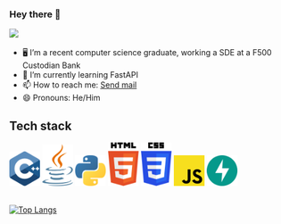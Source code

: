 ### Hey there 👋

![](https://komarev.com/ghpvc/?username=hetavv&style=flat-square)

- 🖥 I’m a recent computer science graduate, working a SDE at a F500 Custodian Bank
- 🌱 I’m currently learning FastAPI
- 📫 How to reach me: <a href="mailto: hetav.1805@gmail.com"><u>Send mail</u></a>
- 😄 Pronouns: He/Him

## Tech stack
<div align="left">
  <img width="55" src="https://raw.githubusercontent.com/hetavv/hetavv/61ad07e91272b72edfa8549b09fa38c0baac10a4/logos/c-plusplus.svg"/>
  <img width="55" src="https://raw.githubusercontent.com/hetavv/hetavv/61ad07e91272b72edfa8549b09fa38c0baac10a4/logos/java.svg"/>
  <img width="55" src="https://raw.githubusercontent.com/hetavv/hetavv/61ad07e91272b72edfa8549b09fa38c0baac10a4/logos/python.svg"/>
  <img width="55" src="https://raw.githubusercontent.com/hetavv/hetavv/61ad07e91272b72edfa8549b09fa38c0baac10a4/logos/html-5.svg"/>
  <img width="55" src="https://raw.githubusercontent.com/hetavv/hetavv/61ad07e91272b72edfa8549b09fa38c0baac10a4/logos/css-3.svg"/>
  <img width="55" src="https://raw.githubusercontent.com/hetavv/hetavv/61ad07e91272b72edfa8549b09fa38c0baac10a4/logos/javascript.svg"/>
  <img width="55" src="https://github.com/hetavv/hetavv/blob/main/logos/fastapi-1.svg"/>
</div>  
<br>
<div align="left">

[![Top Langs](https://github-readme-stats.vercel.app/api/top-langs/?username=hetavv&layout=compact)](https://github.com/anuraghazra/github-readme-stats)

  </div>
